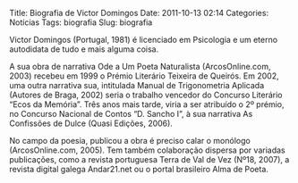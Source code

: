 Title: Biografia de Victor Domingos
Date: 2011-10-13 02:14
Categories: Notícias
Tags: biografia
Slug: biografia

Victor Domingos (Portugal, 1981) é licenciado em Psicologia e um eterno autodidata de tudo e mais alguma coisa.

A sua obra de narrativa Ode a Um Poeta Naturalista (ArcosOnline.com, 2003) recebeu em 1999 o Prémio Literário Teixeira de Queirós. Em 2002, uma outra narrativa sua, intitulada Manual de Trigonometria Aplicada (Autores de Braga, 2002) seria o trabalho vencedor do Concurso Literário “Ecos da Memória”. Três anos mais tarde, viria a ser atribuído o 2º prémio, no Concurso Nacional de Contos “D. Sancho I”, à sua narrativa As Confissões de Dulce (Quasi Edições, 2006). 

No campo da poesia, publicou a obra é preciso calar o monólogo (ArcosOnline.com, 2005). Tem também colaboração dispersa por variadas publicações, como a revista portuguesa Terra de Val de Vez (Nº18, 2007), a revista digital galega Andar21.net ou o portal brasileiro Alma de Poeta.
